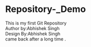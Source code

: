 # Repository-_Demo
This is my first Git Repository 
<br>
Author by:Abhishek Singh
<br>
Design By:Abhishek Singh
<br>
came back after a long time .
